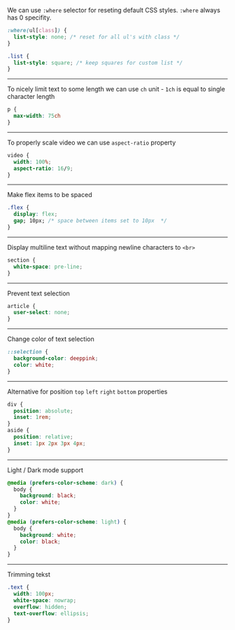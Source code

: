We can use `:where` selector for reseting default CSS styles. `:where` always has 0 specifity.
```css
:where(ul[class]) {
  list-style: none; /* reset for all ul's with class */
}

.list {
  list-style: square; /* keep squares for custom list */
}
```

---

To nicely limit text to some length we can use `ch` unit - `1ch` is equal to single character length
```css
p {
  max-width: 75ch
}
```

---

To properly scale video we can use `aspect-ratio` property
```css
video {
  width: 100%;
  aspect-ratio: 16/9;
}
```

---

Make flex items to be spaced

```css
.flex {
  display: flex;
  gap; 10px; /* space between items set to 10px  */
}
```

---

Display multiline text without mapping newline characters to `<br>`
```css
section {
  white-space: pre-line;
}
```

---

Prevent text selection
```css
article {
  user-select: none;
}
```

---

Change color of text selection
```css
::selection {
  background-color: deeppink;
  color: white;
}
```

---

Alternative for position `top` `left` `right` `bottom` properties
```css
div {
  position: absolute;
  inset: 1rem;
}
aside {
  position: relative;
  inset: 1px 2px 3px 4px;
}
```

---

Light / Dark mode support
```css {
@media (prefers-color-scheme: dark) {
  body {
    background: black;
    color: white;
  }
}
@media (prefers-color-scheme: light) {
  body {
    background: white;
    color: black;
  }
}
```

---

Trimming tekst
```css
.text {
  width: 100px;
  white-space: nowrap;
  overflow: hidden;
  text-overflow: ellipsis;
}
```
